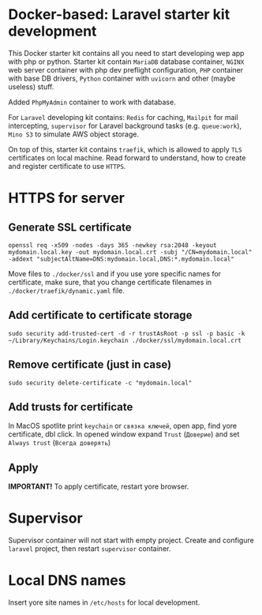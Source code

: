 # Docker-based: Laravel starter kit development

This Docker starter kit contains all you need to start developing wep app with php or python. Starter kit contain `MariaDB` database container, `NGINX` web server container with php dev preflight configuration, `PHP` container with base DB drivers, `Python` container with `uvicorn` and other (maybe useless) stuff.

Added `PhpMyAdmin` container to work with database.

For `Laravel` developing kit contains: `Redis` for caching, `Mailpit` for mail intercepting, `supervisor` for Laravel background tasks (e.g. `queue:work`), `Mino S3` to simulate AWS object storage.

On top of this, starter kit contains `traefik`, which is allowed to apply `TLS` certificates on local machine. Read forward to understand, how to create and register certificate to use `HTTPS`. 

# HTTPS for server

## Generate SSL certificate

```shell
openssl req -x509 -nodes -days 365 -newkey rsa:2048 -keyout mydomain.local.key -out mydomain.local.crt -subj "/CN=mydomain.local" -addext "subjectAltName=DNS:mydomain.local,DNS:*.mydomain.local"
```

Move files to `./docker/ssl` and if you use yore specific names for certificate, make sure, that you change certificate filenames in `./docker/traefik/dynamic.yaml` file.

## Add certificate to certificate storage

```shell
sudo security add-trusted-cert -d -r trustAsRoot -p ssl -p basic -k ~/Library/Keychains/Login.keychain ./docker/ssl/mydomain.local.crt
```

## Remove certificate (just in case)

```shell
sudo security delete-certificate -c "mydomain.local"
```

## Add trusts for certificate

In MacOS spotlite print `keychain` or `связка ключей`, open app, find yore certificate, dbl click. In opened window
expand `Trust` (`Доверие`) and set `Always trust` (`Всегда доверять`)

## Apply

**IMPORTANT!** To apply certificate, restart yore browser. 

# Supervisor

Supervisor container will not start with empty project. Create and configure `laravel` project, then restart
`supervisor` container.

# Local DNS names
Insert yore site names in `/etc/hosts` for local development.
